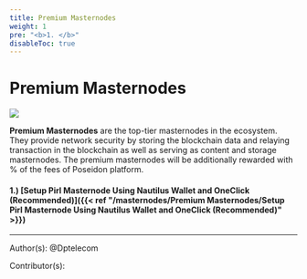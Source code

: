```yaml
---
title: Premium Masternodes
weight: 1
pre: "<b>1. </b>"
disableToc: true
---
```


# Premium Masternodes

![](/masternodes/images/masternodes.jpg)

**Premium Masternodes** are the top-tier masternodes in the ecosystem. 
They provide network security by storing the blockchain data and relaying transaction in the blockchain as well as serving as content and storage masternodes. 
The premium masternodes will be additionally rewarded with
% of the fees of Poseidon platform.

#### 1.) [Setup Pirl Masternode Using Nautilus Wallet and OneClick (Recommended)]({{< ref "/masternodes/Premium Masternodes/Setup Pirl Masternode Using Nautilus Wallet and OneClick (Recommended)" >}})





---
Author(s):
@Dptelecom


Contributor(s):
